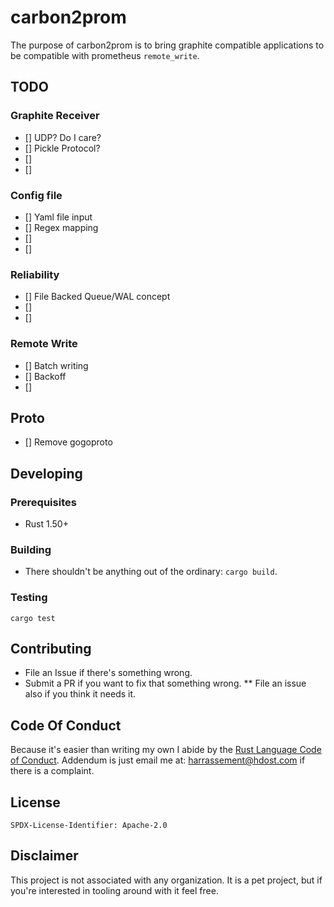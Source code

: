 # carbon2prom

The purpose of carbon2prom is to bring graphite compatible applications to be compatible with prometheus `remote_write`.


## TODO

### Graphite Receiver
* [] UDP? Do I care?
* [] Pickle Protocol?
* []
* []


### Config file
* [] Yaml file input
* [] Regex mapping
* []
* []

### Reliability
* [] File Backed Queue/WAL concept
* []
* []

### Remote Write
* [] Batch writing
* [] Backoff
* []

## Proto
* [] Remove gogoproto

## Developing

### Prerequisites

* Rust 1.50+

### Building

* There shouldn't be anything out of the ordinary: `cargo build`.

### Testing

`cargo test`

## Contributing

* File an Issue if there's something wrong.
* Submit a PR if you want to fix that something wrong.
** File an issue also if you think it needs it.

## Code Of Conduct

Because it's easier than writing my own I abide by the [Rust Language Code of Conduct](https://www.rust-lang.org/policies/code-of-conduct). Addendum is just email me at:
harrassement@hdost.com if there is a complaint.

## License

`SPDX-License-Identifier: Apache-2.0`

## Disclaimer

This project is not associated with any organization. It is a pet project, but if you're interested in tooling around with it feel free.
